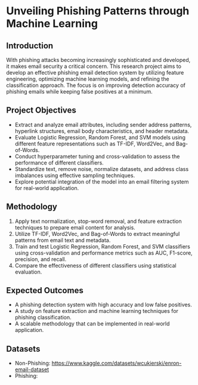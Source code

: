 # Unveiling Phishing Patterns through Machine Learning


## Introduction
With phishing attacks becoming increasingly sophisticated and developed, it makes email security a critical concern. This research project aims to develop an effective phishing email detection system by utilizing feature engineering, optimizing machine learning models, and refining the classification approach. The focus is on improving detection accuracy of phishing emails while keeping false positives at a minimum.

## Project Objectives

- Extract and analyze email attributes, including sender address patterns, hyperlink structures, email body characteristics, and header metadata.
- Evaluate Logistic Regression, Random Forest, and SVM models using different feature representations such as TF-IDF, Word2Vec, and Bag-of-Words.
- Conduct hyperparameter tuning and cross-validation to assess the performance of different classifiers.
- Standardize text, remove noise, normalize datasets, and address class imbalances using effective sampling techniques.
- Explore potential integration of the model into an email filtering system for real-world application.

## Methodology

1. Apply text normalization, stop-word removal, and feature extraction techniques to prepare email content for analysis.
2. Utilize TF-IDF, Word2Vec, and Bag-of-Words to extract meaningful patterns from email text and metadata.
3. Train and test Logistic Regression, Random Forest, and SVM classifiers using cross-validation and performance metrics such as AUC, F1-score, precision, and recall.
4. Compare the effectiveness of different classifiers using statistical evaluation. 

## Expected Outcomes

- A phishing detection system with high accuracy and low false positives.
- A study on feature extraction and machine learning techniques for phishing classification.
- A scalable methodology that can be implemented in real-world application. 

## Datasets

- Non-Phishing: https://www.kaggle.com/datasets/wcukierski/enron-email-dataset
- Phishing:


